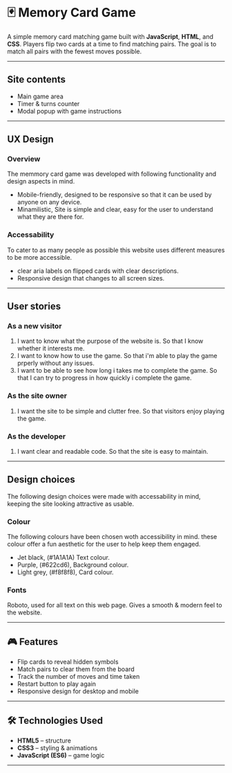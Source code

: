 # 🃏 Memory Card Game

A simple memory card matching game built with **JavaScript**, **HTML**, and **CSS**. Players flip two cards at a time to find matching pairs. The goal is to match all pairs with the fewest moves possible.

---

## Site contents
- Main game area
- Timer & turns counter
- Modal popup with game instructions

---

## UX Design
### Overview
The memmory card game was developed with following functionality and design aspects in mind.
- Mobile-friendly, designed to be responsive so that it can be used by anyone on any device.
- Minamilistic, Site is simple and clear, easy for the user to understand what they are there for.

### Accessability 
To cater to as many people as possible this website uses different measures to be more accessible.
- clear aria labels on flipped cards with clear descriptions.
- Responsive design that changes to all screen sizes.

---

## User stories
### As a new visitor
1. I want to know what the purpose of the website is. So that I know whether it interests me.
2. I want to know how to use the game. So that i'm able to play the game prperly without any issues.
3. I want to be able to see how long i takes me to complete the game. So that I can try to progress in how quickly i complete the game.

### As the site owner 
1. I want the site to be simple and clutter free. So that visitors enjoy playing the game.

### As the developer
1. I want clear and readable code. So that the site is easy to maintain.

---

## Design choices
The following design choices were made with accessability in mind, keeping the site looking attractive as usable.

### Colour
The following colours have been chosen woth accessibility in mind. these colour offer a fun aesthetic for the user to help keep them engaged. 
- Jet black, (#1A1A1A) Text colour.
- Purple, (#622cd6), Background colour.
- Light grey, (#f8f8f8), Card colour.

### Fonts
Roboto, used for all text on this web page. Gives a smooth & modern feel to the website.

---

## 🎮 Features
- Flip cards to reveal hidden symbols  
- Match pairs to clear them from the board  
- Track the number of moves and time taken  
- Restart button to play again  
- Responsive design for desktop and mobile  

---

## 🛠️ Technologies Used
- **HTML5** – structure  
- **CSS3** – styling & animations  
- **JavaScript (ES6)** – game logic  

---


